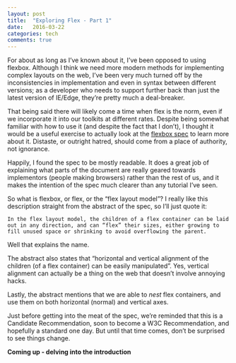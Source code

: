 ```yaml
---
layout: post
title:  "Exploring Flex - Part 1"
date:   2016-03-22
categories: tech
comments: true
---
```


For about as long as I’ve known about it, I’ve been opposed to using flexbox.  Although I think we need more modern methods for implementing complex layouts on the web, I’ve been very much turned off by the inconsistencies in implementation and even in syntax between different versions; as a developer who needs to support further back than just the latest version of IE/Edge, they’re pretty much a deal-breaker.

That being said there will likely come a time when flex is the norm, even if we incorporate it into our toolkits at different rates. Despite being somewhat familiar with how to use it (and despite the fact that I don’t), I thought it would be a useful exercise to actually look at the [flexbox spec](https://www.w3.org/TR/css-flexbox-1/) to learn more about it. Distaste, or outright hatred, should come from a place of authority, not ignorance.

Happily, I found the spec to be mostly readable.  It does a great job of explaining what parts of the document are really geared towards implementors (people making browsers) rather than the rest of us, and it makes the intention of the spec much clearer than any tutorial I’ve seen.

So what is flexbox, or flex, or the “flex layout model”?  I really like this description straight from the abstract of the spec, so I’ll just quote it:

`In the flex layout model, the children of a flex container can be laid out in any direction, and can “flex” their sizes, either growing to fill unused space or shrinking to avoid overflowing the parent.`

Well that explains the name.

The abstract also states that “horizontal and vertical alignment of the children (of a flex container) can be easily manipulated”.  Yes, vertical alignment can actually be a thing on the web that doesn’t involve annoying hacks.

Lastly, the abstract mentions that we are able to *nest* flex containers, and use them on both horizontal (normal) and vertical axes.

Just before getting into the meat of the spec, we’re reminded that this is a Candidate Recommendation, soon to become a W3C Recommendation, and hopefully a standard one day.  But until that time comes, don’t be surprised to see things change.

**Coming up - delving into the introduction**
